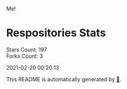 Me!

# Respositories Stats
Stars Count: 197  
Forks Count: 3

2021-02-20 00:20:13  

This README is automatically generated by [🐰](https://github.com/rnitta/rnitta).
